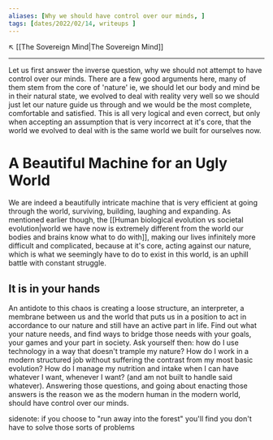 ```yaml
---
aliases: [Why we should have control over our minds, ]
tags: [dates/2022/02/14, writeups ]
---
```

↖️ [[The Sovereign Mind|The Sovereign Mind]]

---
Let us first answer the inverse question, why we should not attempt to have control over our minds. There are a few good arguments here, many of them stem from the core of 'nature' ie, we should let our body and mind be in their natural state, we evolved to deal with reality very well so we should just let our nature guide us through and we would be the most complete, comfortable and satisfied. This is all very logical and even correct, but only when accepting an assumption that is very incorrect at it's core, that the world we evolved to deal with is the same world we built for ourselves now. 

# A Beautiful Machine for an Ugly World

We are indeed a beautifully intricate machine that is very efficient at going through the world, surviving, building, laughing and expanding. As mentioned earlier though, the [[Human biological evolution vs societal evolution|world we have now is extremely different from the world our bodies and brains know what to do with]], making our lives infinitely more difficult and complicated, because at it's core, acting against our nature, which is what we seemingly have to do to exist in this world, is an uphill battle with constant struggle. 

## It is in your hands
An antidote to this chaos is creating a loose structure, an interpreter, a membrane between us and the world that puts us in a position to act in accordance to our nature and still have an active part in life. Find out what your nature needs, and find ways to bridge those needs with your goals, your games and your part in society. Ask yourself then: how do I use technology in a way that doesn't trample my nature? How do I work in a modern structured job without suffering the contrast from my most basic evolution? How do I manage my nutrition and intake when I can have whatever I want, whenever I want? (and am not built to handle said whatever). Answering those questions, and going about enacting those answers is the reason we as the modern human in the modern world, should have control over our minds.


sidenote: if you choose to "run away into the forest" you'll find you don't have to solve those sorts of problems 
